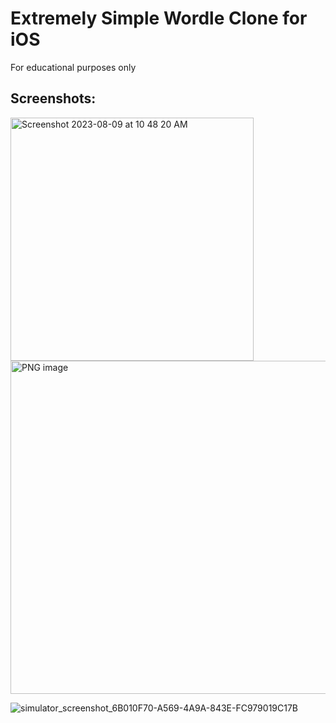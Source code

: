 # Extremely Simple Wordle Clone for iOS

For educational purposes only

## Screenshots:

<img width="389" alt="Screenshot 2023-08-09 at 10 48 20 AM" src="https://github.com/emoltz/wordle_clone/assets/33405530/7c687502-1c69-4863-b863-ad246f11b2fd">

<img width="533" alt="PNG image" src="https://github.com/emoltz/wordle_clone/assets/33405530/4417e436-fb92-4ec3-8443-3235ef3b3cc7">

![simulator_screenshot_6B010F70-A569-4A9A-843E-FC979019C17B](https://github.com/emoltz/wordle_clone/assets/33405530/cdf56137-d539-4317-94a9-3ba1cea03be6)
